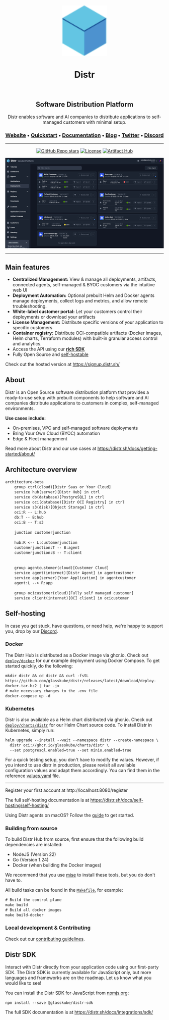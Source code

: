 <br>
<div align="center">
  <a href="https://glasskube.dev?utm_source=github">
    <img src="https://github.com/glasskube/distr/blob/main/frontend/ui/public/distr-logo.svg" alt="Distr Logo" height="160">
  </a>
<h1 align="center">Distr</h1>
<br>
<h2>Software Distribution Platform</h2>

Distr enables software and AI companies to distribute applications to self-managed customers with minimal setup.

### **[Website](https://glasskube.dev/?utm_source=github)** • **[Quickstart](https://distr.sh/docs/getting-started/quickstart/?utm_source=github)** • **[Documentation](https://distr.sh/docs/getting-started/about/?utm_source=github)** • **[Blog](https://glasskube.dev/blog/)** • **[Twitter](https://x.com/glasskube)** • **[Discord](https://discord.gg/6qqBSAWZfW)**

<hr>

[![GitHub Repo stars](https://img.shields.io/github/stars/glasskube/distr?style=flat)](https://github.com/glasskube/distr)
[![License](https://img.shields.io/badge/License-Apache_2.0-blue.svg)](https://opensource.org/licenses/Apache-2.0)
[![Artifact Hub](https://img.shields.io/endpoint?url=https://artifacthub.io/badge/repository/distr)](https://artifacthub.io/packages/helm/distr/distr)

![Deployment Overview](https://github.com/glasskube/glasskube.dev/blob/main/static/img/screenshots/distr/distr-deployments-dark.png)

<hr>

</div>

## Main features

- **Centralized Management:** View & manage all deployments, artifacts, connected agents, self-managed & BYOC customers via the intuitive web UI
- **Deployment Automation:** Optional prebuilt Helm and Docker agents manage deployments, collect logs and metrics, and allow remote troubleshooting.
- **White-label customer portal:** Let your customers control their deployments or download your artifacts
- **License Management:** Distribute specific versions of your application to specific customers
- **Container registry:** Distribute OCI-compatible artifacts (Docker images, Helm charts, Terraform modules) with built-in granular access control and analytics.
- Access the API using our [**rich SDK**](#distr-sdk)
- Fully Open Source and [self-hostable](#self-hosting)

Check out the hosted version at https://signup.distr.sh/

## About

Distr is an Open Source software distribution platform that provides a ready-to-use setup with prebuilt components to help software and AI companies distribute applications to customers in complex, self-managed environments.

**Use cases include:**

- On-premises, VPC and self-managed software deployments
- Bring Your Own Cloud (BYOC) automation
- Edge & Fleet management

Read more about Distr and our use cases at https://distr.sh/docs/getting-started/about/

## Architecture overview

```mermaid
architecture-beta
    group ctrl(cloud)[Distr Saas or Your Cloud]
    service hub(server)[Distr Hub] in ctrl
    service db(database)[PostgreSQL] in ctrl
    service oci(database)[Distr OCI Registry] in ctrl
    service s3(disk)[Object Storage] in ctrl
    oci:R -- L:hub
    db:T -- B:hub
    oci:B -- T:s3

    junction customerjunction

    hub:R <-- L:customerjunction
    customerjunction:T -- B:agent
    customerjunction:B -- T:client


    group agentcustomer(cloud)[Customer Cloud]
    service agent(internet)[Distr Agent] in agentcustomer
    service app(server)[Your Application] in agentcustomer
    agent:L --> R:app

    group ocicustomer(cloud)[Fully self managed customer]
    service client(internet)[OCI client] in ocicustomer
```

## Self-hosting

In case you get stuck, have questions, or need help, we're happy to support you,
drop by our [Discord](https://discord.gg/6qqBSAWZfW).

### Docker

The Distr Hub is distributed as a Docker image via ghcr.io.
Check out [`deploy/docker`](deploy/docker) for our example deployment using Docker Compose.
To get started quickly, do the following:

```shell
mkdir distr && cd distr && curl -fsSL https://github.com/glasskube/distr/releases/latest/download/deploy-docker.tar.bz2 | tar -jx
# make necessary changes to the .env file
docker-compose up -d
```

### Kubernetes

Distr is also available as a Helm chart distributed via ghcr.io.
Check out [`deploy/charts/distr`](deploy/charts/distr) for our Helm Chart source code.
To install Distr in Kubernetes, simply run:

```shell
helm upgrade --install --wait --namespace distr --create-namespace \
  distr oci://ghcr.io/glasskube/charts/distr \
  --set postgresql.enabled=true --set minio.enabled=true
```

For a quick testing setup, you don't have to modify the values.
However, if you intend to use distr in production, please revisit all available configuration values and adapt them accordingly.
You can find them in the reference [values.yaml](https://artifacthub.io/packages/helm/distr/distr?modal=values) file.

<hr>

Register your first account at http://localhost:8080/register

The full self-hosting documentation is at https://distr.sh/docs/self-hosting/self-hosting/

Using Distr agents on macOS? Follow the [guide](https://distr.sh/docs/guides/distr-on-macos/) to get started.

### Building from source

To build Distr Hub from source, first ensure that the following build dependencies are installed:

- NodeJS (Version 22)
- Go (Version 1.24)
- Docker (when building the Docker images)

We recommend that you use [mise](https://mise.jdx.dev/) to install these tools, but you do don't have to.

All build tasks can be found in the [`Makefile`](Makefile), for example:

```shell
# Build the control plane
make build
# Build all docker images
make build-docker
```

### Local development & Contributing

Check out our [contributing guidelines](./CONTRIBUTING.md).

## Distr SDK

Interact with Distr directly from your application code using our first-party SDK.
The Distr SDK is currently available for JavaScript only, but more languages and frameworks are on the roadmap.
Let us know what you would like to see!

You can install the Distr SDK for JavaScript from [npmjs.org](https://npmjs.org/):

```shell
npm install --save @glasskube/distr-sdk
```

The full SDK documentation is at https://distr.sh/docs/integrations/sdk/
